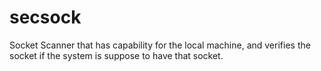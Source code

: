 # secsock
Socket Scanner that has capability for the local machine, and verifies the socket if the system is suppose to have that socket.
